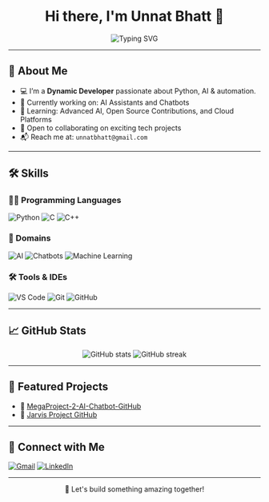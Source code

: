 <h1 align="center">Hi there, I'm Unnat Bhatt 👋</h1>

<p align="center">
  <img src="https://readme-typing-svg.herokuapp.com?font=Fira+Code&pause=1000&color=58A6FF&center=true&vCenter=true&lines=Dynamic+Developer+%F0%9F%94%AB;AI+Enthusiast+%F0%9F%96%A5%EF%B8%8F;Learning+%7C+Building+%7C+Creating" alt="Typing SVG" />
</p>

---

## 🚀 About Me

- 💻 I’m a **Dynamic Developer** passionate about Python, AI & automation.
- 🔭 Currently working on: AI Assistants and Chatbots
- 🌱 Learning: Advanced AI, Open Source Contributions, and Cloud Platforms
- 🤝 Open to collaborating on exciting tech projects
- 📬 Reach me at: `unnatbhatt@gmail.com`

---

## 🛠️ Skills

### 👨‍💻 Programming Languages
![Python]([https://img.shields.io/badge/Python-%2314354C.svg?style=flat&logo=python&logoColor=white](https://raw.githubusercontent.com/docker-library/docs/01c12653951b2fe592c1f93a13b4e289ada0e3a1/python/logo.png))
![C](https://img.shields.io/badge/C-%2300599C.svg?style=flat&logo=c&logoColor=white)
![C++](https://img.shields.io/badge/C++-%2300599C.svg?style=flat&logo=c%2B%2B&logoColor=white)

### 🧠 Domains
![AI](https://img.shields.io/badge/Artificial%20Intelligence-blueviolet)
![Chatbots](https://img.shields.io/badge/Chatbots-orange)
![Machine Learning](https://img.shields.io/badge/Machine%20Learning-brightgreen)

### 🛠️ Tools & IDEs
![VS Code](https://img.shields.io/badge/VS%20Code-%23007ACC.svg?style=flat&logo=visual-studio-code&logoColor=white)
![Git](https://img.shields.io/badge/Git-F05032?style=flat&logo=git&logoColor=white)
![GitHub](https://img.shields.io/badge/GitHub-181717?style=flat&logo=github&logoColor=white)

---

## 📈 GitHub Stats

<p align="center">
  <img src="https://github-readme-stats.vercel.app/api?username=unnat-bhatt&show_icons=true&theme=tokyonight" alt="GitHub stats" />
  <img src="https://github-readme-streak-stats.herokuapp.com/?user=unnat-bhatt&theme=tokyonight" alt="GitHub streak" />
</p>

---

## 📌 Featured Projects

- 🧠 [MegaProject-2-AI-Chatbot-GitHub](https://github.com/unnat-bhatt/MegaProject-2-AI-Chatbot-GitHub)
- 🤖 [Jarvis Project GitHub](https://github.com/unnat-bhatt/jarvis_project_github)

---

## 🔗 Connect with Me

[![Gmail](https://img.shields.io/badge/Gmail-D14836?style=flat&logo=gmail&logoColor=white)](mailto:unnatbhatt@gmail.com)
[![LinkedIn](https://img.shields.io/badge/LinkedIn-blue?style=flat&logo=linkedin&logoColor=white)](https://linkedin.com/in/unnat-bhatt-0b8582367)

---

<p align="center">🚀 Let's build something amazing together!</p>

